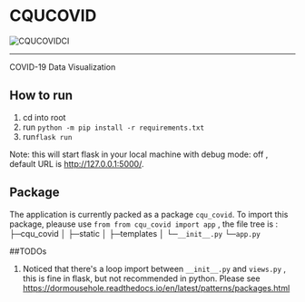 # CQUCOVID
![CQUCOVIDCI](https://github.com/VortexMashiro/CQUCOVID/workflows/CQUCOVIDCI/badge.svg) 

---

COVID-19 Data Visualization

## How to run

1. cd into root
2. run `python -m pip install -r requirements.txt`
3. run`flask run`

Note: this will start flask in your local machine with debug mode: off , default URL is http://127.0.0.1:5000/.

## Package

The application is currently packed as a package `cqu_covid`. To import this package, pleause use `from from cqu_covid import app` , the file tree is :
├─cqu_covid
│  ├─static
│  ├─templates
│  └─`__init__.py`
└─`app.py`

##TODOs
1. Noticed that there's a loop import between `__init__.py` and `views.py` , this is fine in flask, but not recommended in python.  Please see https://dormousehole.readthedocs.io/en/latest/patterns/packages.html